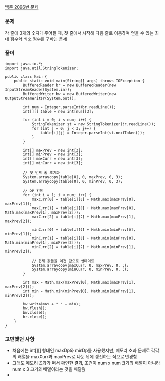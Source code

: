 [백준 2096번 문제](https://www.acmicpc.net/problem/2096)

### 문제
각 줄에 3개의 숫자가 주어질 때, 첫 줄에서 시작해 다음 줄로 이동하며 얻을 수 있는 최대 점수와 최소 점수를 구하는 문제

### 풀이
```
import java.io.*;
import java.util.StringTokenizer;

public class Main {
    public static void main(String[] args) throws IOException {
        BufferedReader br = new BufferedReader(new InputStreamReader(System.in));
        BufferedWriter bw = new BufferedWriter(new OutputStreamWriter(System.out));

        int num = Integer.parseInt(br.readLine());
        int[][] table = new int[num][3];

        for (int i = 0; i < num; i++) {
            StringTokenizer st = new StringTokenizer(br.readLine());
            for (int j = 0; j < 3; j++) {
                table[i][j] = Integer.parseInt(st.nextToken());
            }
        }

        int[] maxPrev = new int[3]; 
        int[] minPrev = new int[3];
        int[] maxCurr = new int[3];
        int[] minCurr = new int[3];

        // 첫 번째 줄 초기화
        System.arraycopy(table[0], 0, maxPrev, 0, 3);
        System.arraycopy(table[0], 0, minPrev, 0, 3);

        // DP 진행
        for (int i = 1; i < num; i++) {
            maxCurr[0] = table[i][0] + Math.max(maxPrev[0], maxPrev[1]);
            maxCurr[1] = table[i][1] + Math.max(maxPrev[0], Math.max(maxPrev[1], maxPrev[2]));
            maxCurr[2] = table[i][2] + Math.max(maxPrev[1], maxPrev[2]);

            minCurr[0] = table[i][0] + Math.min(minPrev[0], minPrev[1]);
            minCurr[1] = table[i][1] + Math.min(minPrev[0], Math.min(minPrev[1], minPrev[2]));
            minCurr[2] = table[i][2] + Math.min(minPrev[1], minPrev[2]);

            // 현재 값들을 이전 값으로 업데이트
            System.arraycopy(maxCurr, 0, maxPrev, 0, 3);
            System.arraycopy(minCurr, 0, minPrev, 0, 3);
        }

        int max = Math.max(maxPrev[0], Math.max(maxPrev[1], maxPrev[2]));
        int min = Math.min(minPrev[0], Math.min(minPrev[1], minPrev[2]));

        bw.write(max + " " + min);
        bw.flush();
        bw.close();
        br.close();
    }
}
```

### 고민했던 사항
- 처음에는 int[][] 형태인 maxDp와 minDp를 사용했지만, 메모리 초과 문제로 각각의 배열을 maxCurr과 maxPrev로 나눈 뒤에 갱신하는 식으로 변경함
- 그래도 메모리 초과가 떠서 확인한 결과, 조건이 num x num 크기의 배열이 아니라 num x 3 크기의 배열이라는 것을 깨달음
- 